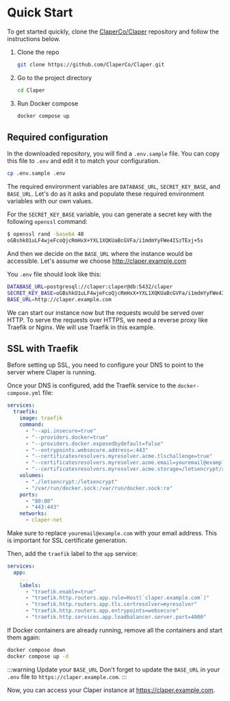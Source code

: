 # Quick Start

To get started quickly, clone the [ClaperCo/Claper](https://github.com/ClaperCo/Claper) repository and follow the instructions below.

1. Clone the repo
   ```sh
   git clone https://github.com/ClaperCo/Claper.git
   ```
2. Go to the project directory
   ```sh
   cd Claper
   ```
3. Run Docker compose
   ```sh
   docker compose up
   ```

## Required configuration

In the downloaded repository, you will find a `.env.sample` file. You can copy this file to `.env` and edit it to match your configuration.

```sh
cp .env.sample .env
```

The required environment variables are `DATABASE_URL`, `SECRET_KEY_BASE`, and `BASE_URL`. Let's do as it asks and populate these required environment variables with our own values.

For the `SECRET_KEY_BASE` variable, you can generate a secret key with the following `openssl` command:

```sh
$ openssl rand -base64 48
oGBshkO1uLF4wjeFcoQjcRmHxX+YXL1XQKUaBcGVFa/i1mdmYyFWe4ISzTExj+5s
```

And then we decide on the `BASE_URL` where the instance would be accessible. Let's assume we choose http://claper.example.com

You `.env` file should look like this:

```sh
DATABASE_URL=postgresql://claper:claper@db:5432/claper
SECRET_KEY_BASE=oGBshkO1uLF4wjeFcoQjcRmHxX+YXL1XQKUaBcGVFa/i1mdmYyFWe4ISzTExj+5s
BASE_URL=http://claper.example.com
```

We can start our instance now but the requests would be served over HTTP. To serve the requests over HTTPS, we need a reverse proxy like Traefik or Nginx. We will use Traefik in this example.

## SSL with Traefik

Before setting up SSL, you need to configure your DNS to point to the server where Claper is running.

Once your DNS is configured, add the Traefik service to the `docker-compose.yml` file:

```yml
services:
  traefik:
    image: traefik
    command:
      - "--api.insecure=true"
      - "--providers.docker=true"
      - "--providers.docker.exposedbydefault=false"
      - "--entrypoints.websecure.address=:443"
      - "--certificatesresolvers.myresolver.acme.tlschallenge=true"
      - "--certificatesresolvers.myresolver.acme.email=youremail@example.com"
      - "--certificatesresolvers.myresolver.acme.storage=/letsencrypt/acme.json"
    volumes:
      - "./letsencrypt:/letsencrypt"
      - "/var/run/docker.sock:/var/run/docker.sock:ro"
    ports:
      - "80:80"
      - "443:443"
    networks:
      - claper-net
```

Make sure to replace `youremail@example.com` with your email address. This is important for SSL certificate generation.

Then, add the `traefik` label to the `app` service:

```yml
services:
  app:
    ...
    labels:
      - "traefik.enable=true"
      - "traefik.http.routers.app.rule=Host(`claper.example.com`)"
      - "traefik.http.routers.app.tls.certresolver=myresolver"
      - "traefik.http.routers.app.entrypoints=websecure"
      - "traefik.http.services.app.loadbalancer.server.port=4000"
```

If Docker containers are already running, remove all the containers and start them again:

```sh
docker compose down
docker compose up -d
```

:::warning Update your `BASE_URL`
Don't forget to update the `BASE_URL` in your `.env` file to `https://claper.example.com`.
:::

Now, you can access your Claper instance at https://claper.example.com.
